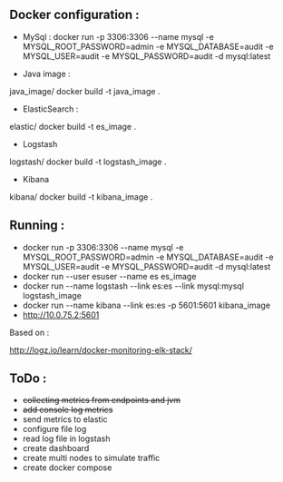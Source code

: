 ## Docker configuration :

* MySql :
docker run -p 3306:3306 --name mysql -e MYSQL_ROOT_PASSWORD=admin -e MYSQL_DATABASE=audit -e MYSQL_USER=audit -e MYSQL_PASSWORD=audit -d mysql:latest

* Java image :

java_image/ docker build -t java_image .

* ElasticSearch :

elastic/ docker build -t es_image .

* Logstash

logstash/ docker build -t logstash_image .

* Kibana

kibana/ docker build -t kibana_image .


## Running :

* docker run -p 3306:3306 --name mysql -e MYSQL_ROOT_PASSWORD=admin -e MYSQL_DATABASE=audit -e MYSQL_USER=audit -e MYSQL_PASSWORD=audit -d mysql:latest
* docker run --user esuser --name es es_image
* docker run --name logstash --link es:es --link mysql:mysql logstash_image
* docker run --name kibana --link es:es -p 5601:5601 kibana_image
* http://10.0.75.2:5601


Based on :

http://logz.io/learn/docker-monitoring-elk-stack/

## ToDo :

* <s>collecting metrics from endpoints and jvm</s>
* <s>add console log metrics</s>
* send metrics to elastic
* configure file log
* read log file in logstash
* create dashboard
* create multi nodes to simulate traffic
* create docker compose